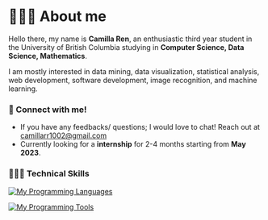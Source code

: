 # 🙋🏻‍♀️ About me

Hello there, my name is **Camilla Ren**, an enthusiastic third year student in the University of British Columbia studying in **Computer Science, Data Science, Mathematics**.

I am mostly interested in data mining, data visualization, statistical analysis, web development, software development, image recognition, and machine learning.

### 👩 Connect with me!
- If you have any feedbacks/ questions; I would love to chat! Reach out at camillarr1002@gmail.com 
- Currently looking for a **internship** for 2-4 months starting from **May 2023**.

### 👩🏻‍💻 Technical Skills

[![My Programming Languages](https://skillicons.dev/icons?i=py,c,cpp,html,java,r,css,unity,js,cs&theme=dark)](https://skillicons.dev)
</br>

[![My Programming Tools](https://skillicons.dev/icons?i=idea,atom,git,matlab,visualstudio,vscode,github&theme=dark)](https://skillicons.dev)
</br>


